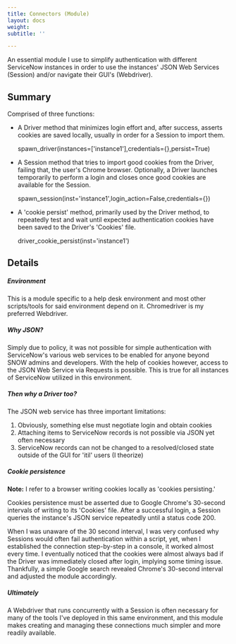 ```yaml
---
title: Connectors (Module)
layout: docs
weight: 
subtitle: ''

---
```

An essential module I use to simplify authentication with different ServiceNow instances in order to use the instances' JSON Web Services (Session) and/or navigate their GUI's (Webdriver).

## Summary

Comprised of three functions:

* A Driver method that minimizes login effort and, after success, asserts cookies are saved locally, usually in order for a Session to import them.

    spawn_driver(instances=['instance1'],credentials={},persist=True)

* A Session method that tries to import good cookies from the Driver, failing that, the user's Chrome browser. Optionally, a Driver launches temporarily to perform a login and closes once good cookies are available for the Session.

    spawn_session(inst='instance1',login_action=False,credentials={})

* A 'cookie persist' method, primarily used by the Driver method, to repeatedly test and wait until expected authentication cookies have been saved to the Driver's 'Cookies' file. 

    driver_cookie_persist(inst='instance1')

## Details

##### **_Environment_**

This is a module specific to a help desk environment and most other scripts/tools for said environment depend on it. Chromedriver is my preferred Webdriver.

##### **_Why JSON?_**

Simply due to policy, it was not possible for simple authentication with ServiceNow's various web services to be enabled for anyone beyond SNOW admins and developers. With the help of cookies however, access to the JSON Web Service via Requests is possible. This is true for all instances of ServiceNow utilized in this environment.

##### **_Then why a Driver too?_**

The JSON web service has three important limitations:

1. Obviously, something else must negotiate login and obtain cookies
2. Attaching items to ServiceNow records is not possible via JSON yet often necessary
3. ServiceNow records can not be changed to a resolved/closed state outside of the GUI for 'itil' users (I theorize)

##### **_Cookie persistence_**

**Note:** I refer to a browser writing cookies locally as 'cookies persisting.'

Cookies persistence must be asserted due to Google Chrome's 30-second intervals of writing to its 'Cookies' file. After a successful login, a Session queries the instance's JSON service repeatedly until a status code 200.

When I was unaware of the 30 second interval, I was very confused why Sessions would often fail authentication within a script, yet, when I established the connection step-by-step in a console, it worked almost every time. I eventually noticed that the cookies were almost always bad if the Driver was immediately closed after login, implying some timing issue. Thankfully, a simple Google search revealed Chrome's 30-second interval and adjusted the module accordingly.

##### **_Ultimately_**

A Webdriver that runs concurrently with a Session is often necessary for many of the tools I've deployed in this same environment, and this module makes creating and managing these connections much simpler and more readily available.